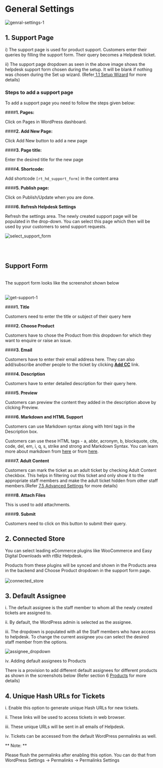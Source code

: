 # General Settings

![genral-settings-1](https://cloud.githubusercontent.com/assets/8191145/9383391/52214436-4766-11e5-9834-ce972eb51928.png)

## 1. Support Page

i) The support page is used for product support. Customers enter their queries by filling the support form. Their query becomes a Helpdesk ticket.

ii) The support page dropdown as seen in the above image shows the helpdesk support form chosen during the setup. It will be blank if nothing was chosen during the Set up wizard. (Refer[ 1.1 Setup Wizard](http://docs.rtcamp.com/rtbiz/helpdesk/admin/setup.html#1-support-page) for more details)

### Steps to add a support page

To add a support page you need to follow the steps given below:

####**1. Pages:**

Click on Pages in WordPress dashboard.

####**2. Add New Page:**

Click Add New button to add a new page

####**3. Page title:**

Enter the desired title for the new page

####**4. Shortcode:**

Add shortcode ```[rt_hd_support_form]``` in the content area

####**5. Publish page:**

Click on Publish/Update when you are done.



####**6. Refresh Helpdesk Settings**

Refresh the settings area. The newly created support page will be populated in the drop-down. You can select this page which then will be used by your customers to send support requests.

![select_support_form](https://cloud.githubusercontent.com/assets/9676513/6480262/f5026802-c277-11e4-81e1-62145daf208e.png)

<br/>
<br/>



## Support Form

<br/>
The support form looks like the screenshot shown below
<br/><br/>

![get-support-1](https://cloud.githubusercontent.com/assets/8191145/9383389/51e121f8-4766-11e5-8ad5-c05154e15c03.png)



####**1. Title**

Customers need to enter the title or subject of their query here

####**2. Choose Product**

Customers have to chose the Product from this dropdown for which they want to enquire or raise an issue.

####**3. Email**

Customers have to enter their email address here. They can also add/subscribe another people to the ticket by clicking <u>**Add CC**</u> link.

####**4. Description**

Customers have to enter detailed description for their query here.

####**5. Preview**

Customers can preview the content they added in the description above by clicking Preview.

####**6. Markdown and HTML Support**

Customers can use Markdown syntax along with html tags in the Description box.

Customers can use these HTML tags - a, abbr, acronym, b, blockquote, cite, code, del, em, i, q, s, strike and strong and Markdown Syntax. You can learn more about markdown from [here](https://help.github.com/articles/markdown-basics/) or from [here](https://guides.github.com/features/mastering-markdown/).

####**7. Adult Content**

Customers can mark the ticket as an adult ticket by checking Adult Content checkbox. This helps in filtering out this ticket and only show it to the appropriate staff members and make the adult ticket hidden from other staff members.(Refer [7.5 Advanced Settings](http://docs.rtcamp.com/rtbiz/helpdesk/admin/mailbox/advanced_settings.html#3-adult-content-filter) for more details)

####**8. Attach Files**

This is used to add attachments.

####**9. Submit**

Customers need to click on this button to submit their query.



## 2. Connected Store

You can select leading eCommerce plugins like WooCommerce and Easy Digital Downloads with rtBiz Helpdesk.

Products from these plugins will be synced and shown in the Products area in the backend and Choose Product dropdown in the support form page.
<br/>
<br/>
![connected_store](https://cloud.githubusercontent.com/assets/8191145/7654216/fd0741ea-fb38-11e4-8c87-8c4b54d23ab5.png)


## 3. Default Assignee

i. The default assignee is the staff member to whom all the newly created tickets are assigned to.

ii. By default, the WordPress admin is selected as the assignee.

iii. The dropdown is populated with all the Staff members who have access to helpdesk. To change the current assignee you can select the desired staff member from the options.

![assignee_dropdown](https://cloud.githubusercontent.com/assets/9676513/6483474/a3a8ba5e-c297-11e4-8ebe-6a1b8cfbae97.png)

iv. Adding default assignees to Products

There is a provision to add different default assignees for different products as shown in the screenshots below (Refer section 6 [Products](http://docs.rtcamp.com/rtbiz/helpdesk/admin/offerings/index.html) for more details)




## 4. Unique Hash URLs for Tickets

i. Enable this option to generate unique Hash URLs for new tickets.

ii. These links will be used to access tickets in web browser.

iii. These unique URLs will be sent in all emails of Helpdesk.

iv. Tickets can be accessed from the default WordPress permalinks as well.

** Note: **

Please flush the permalinks after enabling this option. You can do that from WordPress Settings -> Permalinks -> Permalinks Settings



